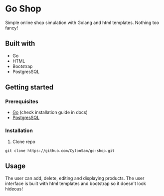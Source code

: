 # Go Shop

Simple online shop simulation with Golang and html templates. Nothing too fancy!

## Built with
- Go
- HTML
- Bootstrap
- PostgresSQL

## Getting started

### Prerequisites

- [Go](https://go.dev/doc/install) (check installation guide in docs)
- [PostgresSQL](https://www.postgresql.org/)

### Installation
1. Clone repo

  `git clone https://github.com/CylonSam/go-shop.git`
  
## Usage
The user can add, delete, editing and displaying products. The user interface is built with html templates and bootstrap so it doesn't look hideous!
